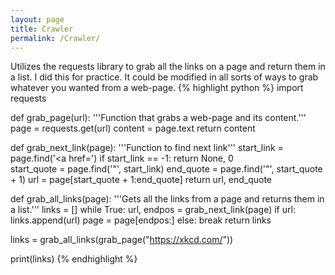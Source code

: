 ```yaml
---
layout: page
title: Crawler
permalink: /Crawler/
---
```

Utilizes the requests library to grab all the links on a page and return them in a list. I did this for practice. It could be modified in all sorts of ways to grab whatever you wanted from a web-page.
{% highlight python %}
import requests

def grab_page(url):
    '''Function that grabs a web-page and its content.'''
    page = requests.get(url)
    content = page.text
    return content
 
def grab_next_link(page):
    '''Function to find next link'''
    start_link = page.find('<a href=')
    if start_link == -1:
        return None, 0        
    start_quote = page.find('"', start_link)
    end_quote = page.find('"', start_quote + 1)
    url = page[start_quote + 1:end_quote]
    return url, end_quote
 
def grab_all_links(page):
    '''Gets all the links from a page and returns them in a list.'''
    links = []
    while True:
        url, endpos = grab_next_link(page)
        if url:
            links.append(url)
            page = page[endpos:]
        else:
            break
    return links
 
links = grab_all_links(grab_page("https://xkcd.com/"))
 
print(links)
{% endhighlight %}